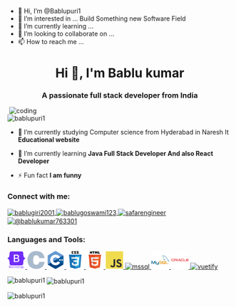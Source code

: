 - 👋 Hi, I’m @Bablupuri1
- 👀 I’m interested in ... Build Something new Software Field
- 🌱 I’m currently learning ...
- 💞️ I’m looking to collaborate on ...
- 📫 How to reach me ...

<!---
Bablupuri1/Bablupuri1 is a ✨ special ✨ repository because its `README.md` (this file) appears on your GitHub profile.
You can click the Preview link to take a look at your changes.
--->






<h1 align="center">Hi 👋, I'm Bablu kumar</h1>
<h3 align="center">A passionate full stack developer from India</h3>

<img align="right" alt="coding" width="500" src="https://user-images.githubusercontent.com/55389276/140866485-8fb1c876-9a8f-4d6a-98dc-08c4981eaf70.gif">

<p align="left"> <img src="https://komarev.com/ghpvc/?username=bablupuri1&label=Profile%20views&color=0e75b6&style=flat" alt="bablupuri1" /> </p>

- 🔭 I’m currently studying Computer science from Hyderabad in Naresh It **Educational website**

- 🌱 I’m currently learning **Java Full Stack Developer  And also React Developer**

- ⚡ Fun fact **I am funny**
<h3 align="left">Connect with me:</h3>
<p align="left">
  <a href="https://www.linkedin.com/in/bablugiri2001/" target="blank">
    <img align="center" src="https://raw.githubusercontent.com/rahuldkjain/github-profile-readme-generator/master/src/images/icons/Social/linked-in-alt.svg" alt="bablugiri2001" height="30" width="40" />
  </a>
  <a href="https://instagram.com/bablugoswami123" target="blank">
    <img align="center" src="https://raw.githubusercontent.com/rahuldkjain/github-profile-readme-generator/master/src/images/icons/Social/instagram.svg" alt="bablugoswami123" height="30" width="40" />
  </a>
  <a href="https://www.youtube.com/@safarengineer" target="blank">
    <img align="center" src="https://raw.githubusercontent.com/rahuldkjain/github-profile-readme-generator/master/src/images/icons/Social/youtube.svg" alt="safarengineer" height="30" width="40" />
  </a>
  <a href="https://www.hackerearth.com/@bablukumar763301" target="blank">
    <img align="center" src="https://raw.githubusercontent.com/rahuldkjain/github-profile-readme-generator/master/src/images/icons/Social/hackerearth.svg" alt="@bablukumar763301" height="30" width="40" />
  </a>
</p>


<h3 align="left">Languages and Tools:</h3>
<p align="left"> <a href="https://getbootstrap.com" target="_blank" rel="noreferrer"> <img src="https://raw.githubusercontent.com/devicons/devicon/master/icons/bootstrap/bootstrap-plain-wordmark.svg" alt="bootstrap" width="40" height="40"/> </a> <a href="https://www.cprogramming.com/" target="_blank" rel="noreferrer"> <img src="https://raw.githubusercontent.com/devicons/devicon/master/icons/c/c-original.svg" alt="c" width="40" height="40"/> </a> <a href="https://www.w3schools.com/cpp/" target="_blank" rel="noreferrer"> <img src="https://raw.githubusercontent.com/devicons/devicon/master/icons/cplusplus/cplusplus-original.svg" alt="cplusplus" width="40" height="40"/> </a> <a href="https://www.w3schools.com/css/" target="_blank" rel="noreferrer"> <img src="https://raw.githubusercontent.com/devicons/devicon/master/icons/css3/css3-original-wordmark.svg" alt="css3" width="40" height="40"/> </a> <a href="https://www.w3.org/html/" target="_blank" rel="noreferrer"> <img src="https://raw.githubusercontent.com/devicons/devicon/master/icons/html5/html5-original-wordmark.svg" alt="html5" width="40" height="40"/> </a> <a href="https://developer.mozilla.org/en-US/docs/Web/JavaScript" target="_blank" rel="noreferrer"> <img src="https://raw.githubusercontent.com/devicons/devicon/master/icons/javascript/javascript-original.svg" alt="javascript" width="40" height="40"/> </a> <a href="https://www.microsoft.com/en-us/sql-server" target="_blank" rel="noreferrer"> <img src="https://www.svgrepo.com/show/303229/microsoft-sql-server-logo.svg" alt="mssql" width="40" height="40"/> </a> <a href="https://www.mysql.com/" target="_blank" rel="noreferrer"> <img src="https://raw.githubusercontent.com/devicons/devicon/master/icons/mysql/mysql-original-wordmark.svg" alt="mysql" width="40" height="40"/> </a> <a href="https://www.oracle.com/" target="_blank" rel="noreferrer"> <img src="https://raw.githubusercontent.com/devicons/devicon/master/icons/oracle/oracle-original.svg" alt="oracle" width="40" height="40"/> </a> <a href="https://vuetifyjs.com/en/" target="_blank" rel="noreferrer"> <img src="https://bestofjs.org/logos/vuetify.svg" alt="vuetify" width="40" height="40"/> </a> </p>

<p><img align="left" src="https://github-readme-stats.vercel.app/api/top-langs?username=bablupuri1&show_icons=true&locale=en&layout=compact" alt="bablupuri1" /></p>

<p>&nbsp;<img align="center" src="https://github-readme-stats.vercel.app/api?username=bablupuri1&show_icons=true&locale=en" alt="bablupuri1" /></p>

<p><img align="center" src="https://github-readme-streak-stats.herokuapp.com/?user=bablupuri1&" alt="bablupuri1" /></p>
